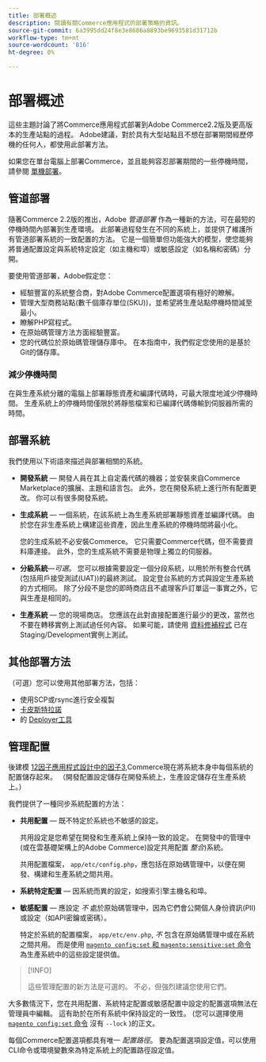 ```yaml
---
title: 部署概述
description: 閱讀有關Commerce應用程式的部署策略的資訊。
source-git-commit: 6a3995dd24f8e3e8686a8893be9693581d31712b
workflow-type: tm+mt
source-wordcount: '816'
ht-degree: 0%

---
```



# 部署概述

這些主題討論了將Commerce應用程式部署到Adobe Commerce2.2版及更高版本的生產站點的過程。 Adobe建議，對於具有大型站點且不想在部署期間經歷停機的任何人，都使用此部署方法。

如果您在單台電腦上部署Commerce，並且能夠容忍部署期間的一些停機時間，請參閱 [單機部署](../deployment/single-machine.md)。

## 管道部署

隨著Commerce 2.2版的推出，Adobe _管道部署_ 作為一種新的方法，可在最短的停機時間內部署到生產環境。 此部署過程發生在不同的系統上，並提供了維護所有管道部署系統的一致配置的方法。 它是一個簡單但功能強大的模型，使您能夠將普通配置設定與系統特定設定（如主機和埠）或敏感設定（如名稱和密碼）分開。

要使用管道部署，Adobe假定您：

- 經驗豐富的系統整合商，對Adobe Commerce配置選項有極好的瞭解。
- 管理大型商務站點(數千個庫存單位(SKU))，並希望將生產站點停機時間減至最小。
- 瞭解PHP寫程式。
- 在原始碼管理方法方面經驗豐富。
- 您的代碼位於原始碼管理儲存庫中。 在本指南中，我們假定您使用的是基於Git的儲存庫。

### 減少停機時間

在與生產系統分離的電腦上部署靜態資產和編譯代碼時，可最大限度地減少停機時間。 生產系統上的停機時間僅限於將靜態檔案和已編譯代碼傳輸到伺服器所需的時間。

## 部署系統

我們使用以下術語來描述與部署相關的系統。

- **開發系統** — 開發人員在其上自定義代碼的機器；並安裝來自Commerce Marketplace的擴展、主題和語言包。 此外，您在開發系統上進行所有配置更改。 你可以有很多開發系統。

- **生成系統** — 一個系統，在該系統上為生產系統部署靜態資產並編譯代碼。 由於您在非生產系統上構建這些資產，因此生產系統的停機時間將最小化。

   您的生成系統不必安裝Commerce。 它只需要Commerce代碼，但不需要資料庫連接。 此外，您的生成系統不需要是物理上獨立的伺服器。

- **分級系統**—_可選_。 您可以根據需要設定一個分段系統，以用於所有整合代碼(包括用戶接受測試(UAT))的最終測試。 設定登台系統的方式與設定生產系統的方式相同。 除了分段不是您的即時商店且不處理客戶訂單這一事實之外，它與生產是相同的。

- **生產系統** — 您的現場商店。 您應該在此對直接配置進行最少的更改，當然也不要在轉移實例上測試過任何內容。 如果可能，請使用 [資料修補程式](https://developer.adobe.com/commerce/php/development/components/declarative-schema/patches/) 已在Staging/Development實例上測試。

## 其他部署方法

（可選）您可以使用其他部署方法，包括：

- 使用SCP或rsync進行安全複製
- [卡皮斯特拉諾](https://capistranorb.com/documentation/overview/what-is-capistrano)
- 的 [Deployer工具](https://deployer.org/)

## 管理配置

後建模 [12因子應用程式設計中的因子3](https://12factor.net/config),Commerce現在將系統本身中每個系統的配置儲存起來。 （開發配置設定儲存在開發系統上，生產設定儲存在生產系統上。）

我們提供了一種同步系統配置的方法：

- **共用配置** — 既不特定於系統也不敏感的設定。

   共用設定是您希望在開發和生產系統上保持一致的設定。 在開發中的管理中(或在雲基礎架構上的Adobe Commerce)設定共用配置 _整合_)系統。

   共用配置檔案， `app/etc/config.php`，應包括在原始碼管理中，以便在開發、構建和生產系統之間共用。

- **系統特定配置** — 因系統而異的設定，如搜索引擎主機名和埠。

- **敏感配置** — 應設定 _不_ 處於原始碼管理中，因為它們會公開個人身份資訊(PII)或設定（如API密鑰或密碼）。

   特定於系統的配置檔案， `app/etc/env.php`, _不_ 包含在原始碼管理中或在系統之間共用。 而是使用 [`magento config:set` 和 `magento:sensitive:set` 命令](../cli/set-configuration-values.md) 為生產系統中的這些設定提供值。

>[!INFO]
>
>這些管理配置的新方法是可選的。 不必，但強烈建議您使用它們。

大多數情況下，您在共用配置、系統特定配置或敏感配置中設定的配置選項無法在管理員中編輯。 這有助於在所有系統中保持設定的一致性。 (您可以選擇使用 [`magento config:set` 命令](../cli/set-configuration-values.md) 沒有 `--lock` )的正文。

每個Commerce配置選項都具有唯一 _配置路徑_。 要為配置選項設定值，可以使用CLI命令或環境變數來為特定系統上的配置路徑設定值。
